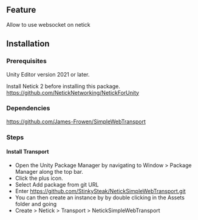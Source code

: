 ## Feature
Allow to use websocket on netick

## Installation

### Prerequisites

Unity Editor version 2021 or later.

Install Netick 2 before installing this package.
https://github.com/NetickNetworking/NetickForUnity

### Dependencies
https://github.com/James-Frowen/SimpleWebTransport

### Steps

#### Install Transport
- Open the Unity Package Manager by navigating to Window > Package Manager along the top bar.
- Click the plus icon.
- Select Add package from git URL
- Enter https://github.com/StinkySteak/NetickSimpleWebTransport.git
- You can then create an instance by by double clicking in the Assets folder and going
 - Create > Netick > Transport > NetickSimpleWebTransport